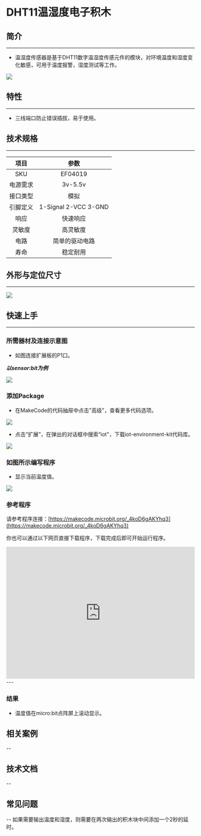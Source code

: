 # DHT11温湿度电子积木

## 简介
---
- 温湿度传感器是基于DHT11数字温湿度传感元件的模块，对环境温度和湿度变化敏感，可用于温度报警，湿度测试等工作。 
   
 ![](./images/b4CeLwq.jpg)

## 特性
---
- 三线端口防止错误插拔，易于使用。


## 技术规格
---

项目 | 参数 
:-: | :-: 
SKU|EF04019
电源需求|3v-5.5v
接口类型|模拟
引脚定义|1-Signal 2-VCC 3-GND
响应|快速响应
灵敏度|高灵敏度
电路|简单的驱动电路
寿命|稳定耐用


## 外形与定位尺寸
---

 ![](./images/cdNd1Kw.png)

## 快速上手
---

### 所需器材及连接示意图
- 如图连接扩展板的P1口。

***以sensor:bit为例***

 ![](./images/jxvVgcK.png)

### 添加Package
- 在MakeCode的代码抽屉中点击"高级"，查看更多代码选项。

 ![](./images/smtcNoB.png)

- 点击“扩展”，在弹出的对话框中搜索“iot"，下载iot-environment-kit代码库。

 ![](./images/IAZrNAy.png)

### 如图所示编写程序
- 显示当前温度值。

![](./images/04019_03.png)

### 参考程序
请参考程序连接：[https://makecode.microbit.org/_4koD6gAKYhq3](https://makecode.microbit.org/_4koD6gAKYhq3)

你也可以通过以下网页直接下载程序，下载完成后即可开始运行程序。

<div style="position:relative;height:0;padding-bottom:70%;overflow:hidden;"><iframe style="position:absolute;top:0;left:0;width:100%;height:100%;" src="https://makecode.microbit.org/#pub:_4koD6gAKYhq3" frameborder="0" sandbox="allow-popups allow-forms allow-scripts allow-same-origin"></iframe></div>  
---

### 结果
- 温度值在micro:bit点阵屏上滚动显示。

## 相关案例
--

## 技术文档
--

## 常见问题
--
如果需要输出温度和湿度，则需要在两次输出的积木块中间添加一个2秒的延时。
